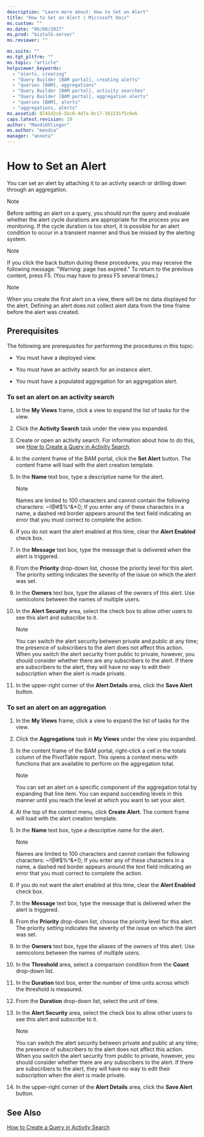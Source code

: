 ```yaml
---
description: "Learn more about: How to Set an Alert"
title: "How to Set an Alert | Microsoft Docs"
ms.custom: ""
ms.date: "06/08/2017"
ms.prod: "biztalk-server"
ms.reviewer: ""

ms.suite: ""
ms.tgt_pltfrm: ""
ms.topic: "article"
helpviewer_keywords: 
  - "alerts, creating"
  - "Query Builder [BAM portal], creating alerts"
  - "queries [BAM], aggregations"
  - "Query Builder [BAM portal], activity searches"
  - "Query Builder [BAM portal], aggregation alerts"
  - "queries [BAM], alerts"
  - "aggregations, alerts"
ms.assetid: 8745d2c6-5bc0-4d7a-8c17-361535f5c6e6
caps.latest.revision: 19
author: "MandiOhlinger"
ms.author: "mandia"
manager: "anneta"
---
```

# How to Set an Alert
You can set an alert by attaching it to an activity search or drilling down through an aggregation.  
  
> [!NOTE]
>  Before setting an alert on a query, you should run the query and evaluate whether the alert cycle durations are appropriate for the process you are monitoring. If the cycle duration is too short, it is possible for an alert condition to occur in a transient manner and thus be missed by the alerting system.  
  
> [!NOTE]
>  If you click the back button during these procedures, you may receive the following message: "Warning: page has expired." To return to the previous content, press F5. (You may have to press F5 several times.)  
  
> [!NOTE]
>  When you create the first alert on a view, there will be no data displayed for the alert. Defining an alert does not collect alert data from the time frame before the alert was created.  
  
## Prerequisites  
 The following are prerequisites for performing the procedures in this topic:  
  
-   You must have a deployed view.  
  
-   You must have an activity search for an instance alert.  
  
-   You must have a populated aggregation for an aggregation alert.  
  
### To set an alert on an activity search  
  
1.  In the **My Views** frame, click a view to expand the list of tasks for the view.  
  
2.  Click the **Activity Search** task under the view you expanded.  
  
3.  Create or open an activity search. For information about how to do this, see [How to Create a Query in Activity Search](../core/how-to-create-a-query-in-activity-search.md).  
  
4.  In the content frame of the BAM portal, click the **Set Alert** button. The content frame will load with the alert creation template.  
  
5.  In the **Name** text box, type a descriptive name for the alert.  
  
    > [!NOTE]
    >  Names are limited to 100 characters and cannot contain the following characters: ~!@#$%^&amp;*();  If you enter any of these characters in a name, a dashed red border appears around the text field indicating an error that you must correct to complete the action.  
  
6.  If you do not want the alert enabled at this time, clear the **Alert Enabled** check box.  
  
7.  In the **Message** text box, type the message that is delivered when the alert is triggered.  
  
8.  From the **Priority** drop-down list, choose the priority level for this alert. The priority setting indicates the severity of the issue on which the alert was set.  
  
9. In the **Owners** text box, type the aliases of the owners of this alert. Use semicolons between the names of multiple users.  
  
10. In the **Alert Security** area, select the check box to allow other users to see this alert and subscribe to it.  
  
    > [!NOTE]
    >  You can switch the alert security between private and public at any time; the presence of subscribers to the alert does not affect this action. When you switch the alert security from public to private, however, you should consider whether there are any subscribers to the alert. If there are subscribers to the alert, they will have no way to edit their subscription when the alert is made private.  
  
11. In the upper-right corner of the **Alert Details** area, click the **Save Alert** button.  
  
### To set an alert on an aggregation  
  
1.  In the **My Views** frame, click a view to expand the list of tasks for the view.  
  
2.  Click the **Aggregations** task in **My Views** under the view you expanded.  
  
3.  In the content frame of the BAM portal, right-click a cell in the totals column of the PivotTable report. This opens a context menu with functions that are available to perform on the aggregation total.  
  
    > [!NOTE]
    >  You can set an alert on a specific component of the aggregation total by expanding that line item. You can expand succeeding levels in this manner until you reach the level at which you want to set your alert.  
  
4.  At the top of the context menu, click **Create Alert**. The content frame will load with the alert creation template.  
  
5.  In the **Name** text box, type a descriptive name for the alert.  
  
    > [!NOTE]
    >  Names are limited to 100 characters and cannot contain the following characters: ~!@#$%^&amp;*();  If you enter any of these characters in a name, a dashed red border appears around the text field indicating an error that you must correct to complete the action.  
  
6.  If you do not want the alert enabled at this time, clear the **Alert Enabled** check box.  
  
7.  In the **Message** text box, type the message that is delivered when the alert is triggered.  
  
8.  From the **Priority** drop-down list, choose the priority level for this alert. The priority setting indicates the severity of the issue on which the alert was set.  
  
9. In the **Owners** text box, type the aliases of the owners of this alert. Use semicolons between the names of multiple users.  
  
10. In the **Threshold** area, select a comparison condition from the **Count** drop-down list.  
  
11. In the **Duration** text box, enter the number of time units across which the threshold is measured.  
  
12. From the **Duration** drop-down list, select the unit of time.  
  
13. In the **Alert Security** area, select the check box to allow other users to see this alert and subscribe to it.  
  
    > [!NOTE]
    >  You can switch the alert security between private and public at any time; the presence of subscribers to the alert does not affect this action. When you switch the alert security from public to private, however, you should consider whether there are any subscribers to the alert. If there are subscribers to the alert, they will have no way to edit their subscription when the alert is made private.  
  
14. In the upper-right corner of the **Alert Details** area, click the **Save Alert** button.  
  
## See Also  
 [How to Create a Query in Activity Search](../core/how-to-create-a-query-in-activity-search.md)

